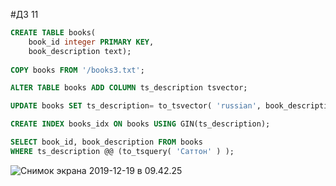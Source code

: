 #ДЗ 11

```sql
CREATE TABLE books( 
	book_id integer PRIMARY KEY,
	book_description text);
				
COPY books FROM '/books3.txt';

ALTER TABLE books ADD COLUMN ts_description tsvector;

UPDATE books SET ts_description= to_tsvector( 'russian', book_description);

CREATE INDEX books_idx ON books USING GIN(ts_description);

SELECT book_id, book_description FROM books
WHERE ts_description @@ (to_tsquery( 'Саттон' ) );
```



![Снимок экрана 2019-12-19 в 09.42.25](https://tva1.sinaimg.cn/large/006tNbRwgy1ga2114txllj31ai0csn1q.jpg)